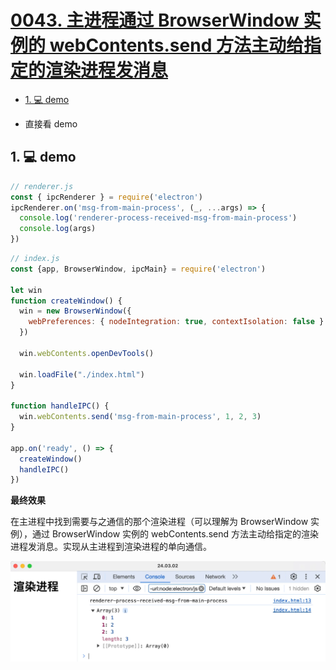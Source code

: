 # [0043. 主进程通过 BrowserWindow 实例的 webContents.send 方法主动给指定的渲染进程发消息](https://github.com/Tdahuyou/electron/tree/main/0043.%20%E4%B8%BB%E8%BF%9B%E7%A8%8B%E9%80%9A%E8%BF%87%20BrowserWindow%20%E5%AE%9E%E4%BE%8B%E7%9A%84%20webContents.send%20%E6%96%B9%E6%B3%95%E4%B8%BB%E5%8A%A8%E7%BB%99%E6%8C%87%E5%AE%9A%E7%9A%84%E6%B8%B2%E6%9F%93%E8%BF%9B%E7%A8%8B%E5%8F%91%E6%B6%88%E6%81%AF)

<!-- region:toc -->
- [1. 💻 demo](#1--demo)
<!-- endregion:toc -->
- 直接看 demo

## 1. 💻 demo

```js
// renderer.js
const { ipcRenderer } = require('electron')
ipcRenderer.on('msg-from-main-process', (_, ...args) => {
  console.log('renderer-process-received-msg-from-main-process')
  console.log(args)
})
```

```js
// index.js
const {app, BrowserWindow, ipcMain} = require('electron')

let win
function createWindow() {
  win = new BrowserWindow({
    webPreferences: { nodeIntegration: true, contextIsolation: false }
  })

  win.webContents.openDevTools()

  win.loadFile("./index.html")
}

function handleIPC() {
  win.webContents.send('msg-from-main-process', 1, 2, 3)
}

app.on('ready', () => {
  createWindow()
  handleIPC()
})
```

**最终效果**

在主进程中找到需要与之通信的那个渲染进程（可以理解为 BrowserWindow 实例），通过 BrowserWindow 实例的 webContents.send 方法主动给指定的渲染进程发消息。实现从主进程到渲染进程的单向通信。

![](md-imgs/2024-10-05-20-03-43.png)








